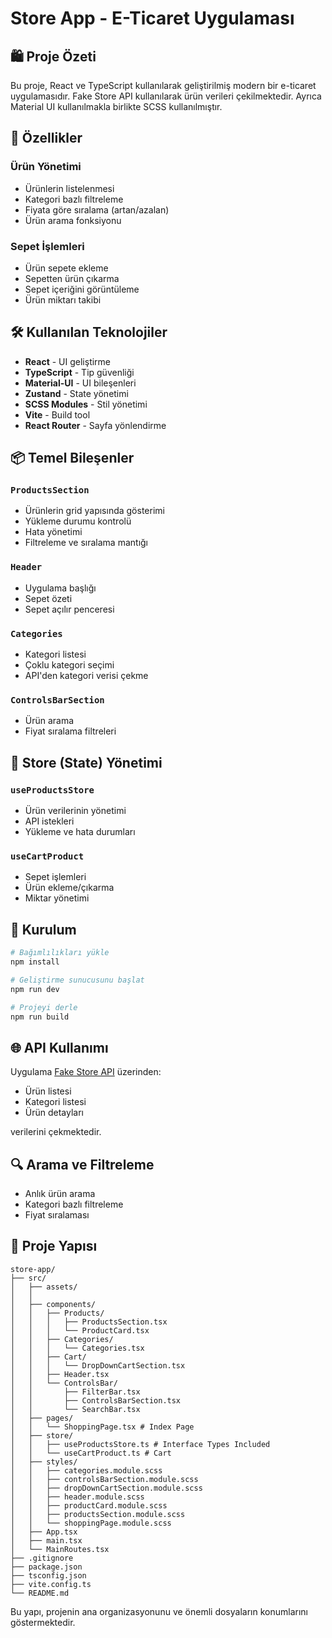# Store App - E-Ticaret Uygulaması

## 🛍️ Proje Özeti
Bu proje, React ve TypeScript kullanılarak geliştirilmiş modern bir e-ticaret uygulamasıdır. Fake Store API kullanılarak ürün verileri çekilmektedir. Ayrıca Material UI kullanılmakla birlikte SCSS kullanılmıştır. 

## 🚀 Özellikler

### Ürün Yönetimi
- Ürünlerin listelenmesi
- Kategori bazlı filtreleme
- Fiyata göre sıralama (artan/azalan)
- Ürün arama fonksiyonu

### Sepet İşlemleri
- Ürün sepete ekleme
- Sepetten ürün çıkarma
- Sepet içeriğini görüntüleme
- Ürün miktarı takibi

## 🛠️ Kullanılan Teknolojiler

- **React** - UI geliştirme
- **TypeScript** - Tip güvenliği
- **Material-UI** - UI bileşenleri
- **Zustand** - State yönetimi
- **SCSS Modules** - Stil yönetimi
- **Vite** - Build tool
- **React Router** - Sayfa yönlendirme

## 📦 Temel Bileşenler

### `ProductsSection`
- Ürünlerin grid yapısında gösterimi
- Yükleme durumu kontrolü
- Hata yönetimi
- Filtreleme ve sıralama mantığı

### `Header`
- Uygulama başlığı
- Sepet özeti
- Sepet açılır penceresi

### `Categories`
- Kategori listesi
- Çoklu kategori seçimi
- API'den kategori verisi çekme

### `ControlsBarSection`
- Ürün arama
- Fiyat sıralama filtreleri

## 🏪 Store (State) Yönetimi

### `useProductsStore`
- Ürün verilerinin yönetimi
- API istekleri
- Yükleme ve hata durumları

### `useCartProduct`
- Sepet işlemleri
- Ürün ekleme/çıkarma
- Miktar yönetimi

## 🔧 Kurulum

```bash
# Bağımlılıkları yükle
npm install

# Geliştirme sunucusunu başlat
npm run dev

# Projeyi derle
npm run build
```

## 🌐 API Kullanımı

Uygulama [Fake Store API](https://fakestoreapi.com/) üzerinden:
- Ürün listesi
- Kategori listesi
- Ürün detayları

verilerini çekmektedir.

## 🔍 Arama ve Filtreleme
- Anlık ürün arama
- Kategori bazlı filtreleme
- Fiyat sıralaması

## 📁 Proje Yapısı

```
store-app/
├── src/
│   ├── assets/
│   │   
│   ├── components/
│   │   ├── Products/
│   │   │   ├── ProductsSection.tsx
│   │   │   └── ProductCard.tsx
│   │   ├── Categories/
│   │   │   └── Categories.tsx
│   │   ├── Cart/
│   │   │   └── DropDownCartSection.tsx
│   │   ├── Header.tsx
│   │   └── ControlsBar/
│   │       ├── FilterBar.tsx
│   │       ├── ControlsBarSection.tsx
│   │       └── SearchBar.tsx
│   ├── pages/
│   │   └── ShoppingPage.tsx # Index Page
│   ├── store/
│   │   ├── useProductsStore.ts # Interface Types Included
│   │   └── useCartProduct.ts # Cart
│   ├── styles/
│   │   ├── categories.module.scss
│   │   ├── controlsBarSection.module.scss
│   │   ├── dropDownCartSection.module.scss
│   │   ├── header.module.scss
│   │   ├── productCard.module.scss
│   │   ├── productsSection.module.scss
│   │   └── shoppingPage.module.scss 
│   ├── App.tsx
│   ├── main.tsx
│   └── MainRoutes.tsx
├── .gitignore
├── package.json
├── tsconfig.json
├── vite.config.ts
└── README.md
```

Bu yapı, projenin ana organizasyonunu ve önemli dosyaların konumlarını göstermektedir.